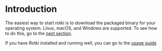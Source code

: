 # Introduction

The easiest way to start rotki is to download the packaged binary for your operating system. Linux, macOS, and Windows are supported. To see how to do this, go to the [next section](/requirement-and-installation/packaged-binaries).

If you have Rotki installed and running well, you can go to the [usage guide](/usage-guides/introduction.md)
